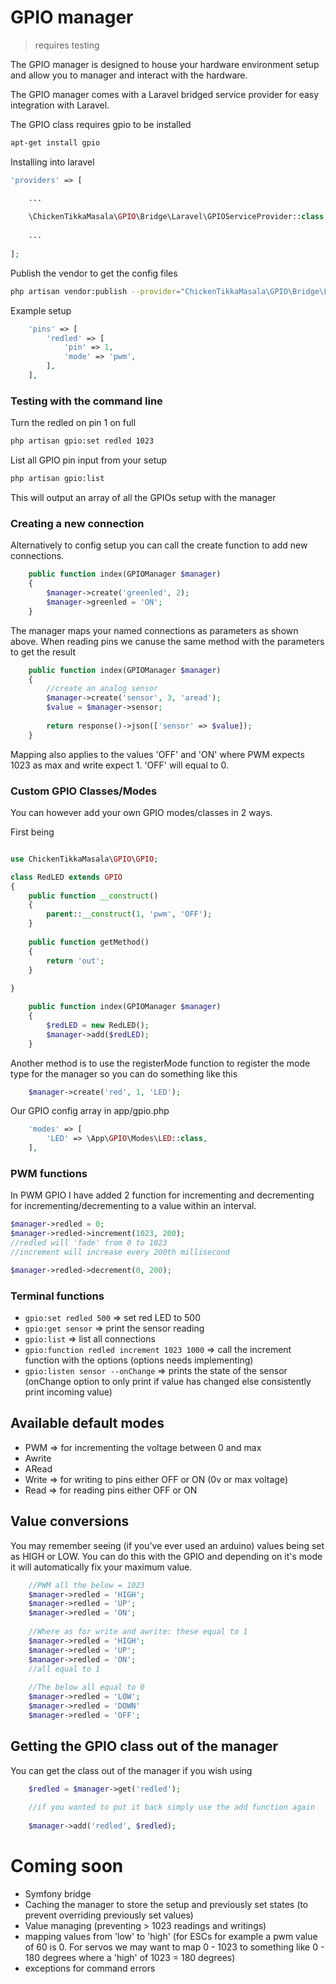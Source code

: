 # GPIO manager

> requires testing

The GPIO manager is designed to house your hardware environment setup and allow you to manager and interact with the hardware. 

The GPIO manager comes with a Laravel bridged service provider for easy integration with Laravel.

The GPIO class requires gpio to be installed 

```bash
apt-get install gpio
```

Installing into laravel 

```php
'providers' => [

    ...
    
    \ChickenTikkaMasala\GPIO\Bridge\Laravel\GPIOServiceProvider::class,
    
    ...
    
];
```

Publish the vendor to get the config files

```bash
php artisan vendor:publish --provider="ChickenTikkaMasala\GPIO\Bridge\Laravel\GPIOServiceProvider"
```
Example setup
```php
    'pins' => [
        'redled' => [
            'pin' => 1,
            'mode' => 'pwm',
        ],
    ],
```
### Testing with the command line 

Turn the redled on pin 1 on full

```bash
php artisan gpio:set redled 1023
```
List all GPIO pin input from your setup
```bash
php artisan gpio:list
```
This will output an array of all the GPIOs setup with the manager

### Creating a new connection

Alternatively to config setup you can call the create function to add new connections. 

```php
    public function index(GPIOManager $manager) 
    {
        $manager->create('greenled', 2);
        $manager->greenled = 'ON';
    }
```

The manager maps your named connections as parameters as shown above. When reading pins we canuse the same method with the parameters to get the result 

```php
    public function index(GPIOManager $manager)
    {
        //create an analog sensor
        $manager->create('sensor', 3, 'aread');
        $value = $manager->sensor;
        
        return response()->json(['sensor' => $value]);
    }
```

Mapping also applies to the values 'OFF' and 'ON' where PWM expects 1023 as max and write expect 1. 'OFF' will equal to 0.

### Custom GPIO Classes/Modes

You can however add your own GPIO modes/classes in 2 ways. 

First being 

```php

use ChickenTikkaMasala\GPIO\GPIO;

class RedLED extends GPIO
{
    public function __construct()
    {
        parent::__construct(1, 'pwm', 'OFF');
    }
    
    public function getMethod()
    {
        return 'out';
    }
    
}
```

```php
    public function index(GPIOManager $manager)
    {
        $redLED = new RedLED();
        $manager->add($redLED);
    }
```

Another method is to use the registerMode function to register the mode type for the manager so you can do something like this

```php
    $manager->create('red', 1, 'LED');
```
Our GPIO config array in app/gpio.php
```php
    'modes' => [
        'LED' => \App\GPIO\Modes\LED::class,
    ],
```

### PWM functions

In PWM GPIO I have added 2 function for incrementing and decrementing for incrementing/decrementing to a value within an interval. 
```php
$manager->redled = 0;
$manager->redled->increment(1023, 200);
//redled will 'fade' from 0 to 1023 
//increment will increase every 200th millisecond

$manager->redled->decrement(0, 200);
```

### Terminal functions

- `gpio:set redled 500` => set red LED to 500
- `gpio:get sensor` => print the sensor reading
- `gpio:list` => list all connections
- `gpio:function redled increment 1023 1000` => call the increment function with the options (options needs implementing)
- `gpio:listen sensor --onChange` => prints the state of the sensor (onChange option to only print if value has changed else consistently print incoming value)

## Available default modes 

- PWM => for incrementing the voltage between 0 and max
- Awrite
- ARead
- Write => for writing to pins either OFF or ON (0v or max voltage)
- Read => for reading pins either OFF or ON 

## Value conversions 

You may remember seeing (if you've ever used an arduino) values being set as HIGH or LOW. You can do this with the GPIO and depending on it's mode it will automatically fix your maximum value. 

```php
    //PWM all the below = 1023
    $manager->redled = 'HIGH';
    $manager->redled = 'UP';
    $manager->redled = 'ON';
    
    //Where as for write and awrite: these equal to 1
    $manager->redled = 'HIGH';
    $manager->redled = 'UP';
    $manager->redled = 'ON';
    //all equal to 1
    
    //The below all equal to 0
    $manager->redled = 'LOW';
    $manager->redled = 'DOWN'
    $manager->redled = 'OFF';
```

## Getting the GPIO class out of the manager

You can get the class out of the manager if you wish using 

```php
    $redled = $manager->get('redled');
    
    //if you wanted to put it back simply use the add function again
    
    $manager->add('redled', $redled);
```

# Coming soon

- Symfony bridge
- Caching the manager to store the setup and previously set states (to prevent overriding previously set values)
- Value managing (preventing > 1023 readings and writings)
- mapping values from 'low' to 'high' (for ESCs for example a pwm value of 60 is 0. For servos we may want to map 0 - 1023 to something like 0 - 180 degrees where a 'high' of 1023 = 180 degrees)
- exceptions for command errors
